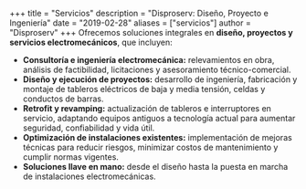 +++
title = "Servicios"
description = "Disproserv: Diseño, Proyecto e Ingeniería"
date = "2019-02-28"
aliases = ["servicios"]
author = "Disproserv"
+++
Ofrecemos soluciones integrales en **diseño, proyectos y servicios electromecánicos**, que incluyen:

- **Consultoría e ingeniería electromecánica:** relevamientos en obra, análisis de factibilidad, licitaciones y asesoramiento técnico-comercial.  
- **Diseño y ejecución de proyectos:** desarrollo de ingeniería, fabricación y montaje de tableros eléctricos de baja y media tensión, celdas y conductos de barras.  
- **Retrofit y revamping:** actualización de tableros e interruptores en servicio, adaptando equipos antiguos a tecnología actual para aumentar seguridad, confiabilidad y vida útil.  
- **Optimización de instalaciones existentes:** implementación de mejoras técnicas para reducir riesgos, minimizar costos de mantenimiento y cumplir normas vigentes.  
- **Soluciones llave en mano:** desde el diseño hasta la puesta en marcha de instalaciones electromecánicas.